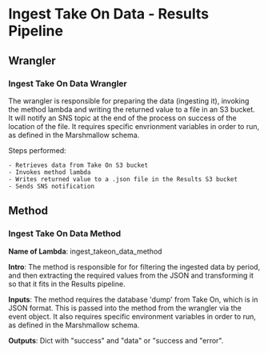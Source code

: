 # Ingest Take On Data - Results Pipeline

## Wrangler

### Ingest Take On Data Wrangler

The wrangler is responsible for preparing the data (ingesting it), invoking the method lambda and writing the returned value to a file in an S3 bucket. It will notify an SNS topic at the end of the process on success of the location of the file. It requires specific envrionment variables in order to run, as defined in the Marshmallow schema.

Steps performed:

    - Retrieves data from Take On S3 bucket
    - Invokes method lambda
    - Writes returned value to a .json file in the Results S3 bucket
    - Sends SNS notification

## Method

### Ingest Take On Data Method

**Name of Lambda**: ingest_takeon_data_method

**Intro**: The method is responsible for for filtering the ingested data by period, and then extracting the required values from the JSON and transforming it so that it fits in the Results pipeline.

**Inputs**: The method requires the database 'dump' from Take On, which is in JSON format. This is passed into the method from the wrangler via the event object. It also requires specific environment
variables in order to run, as defined in the Marshmallow schema.

**Outputs**: Dict with "success" and "data" or "success and "error".
